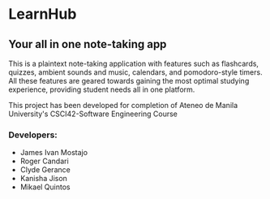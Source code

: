 # LearnHub
## Your all in one note-taking app

This is a plaintext note-taking application with features such as flashcards, quizzes, ambient sounds and music, calendars, and pomodoro-style timers.
All these features are geared towards gaining the most optimal studying experience, providing student needs all in one platform.



This project has been developed for completion of Ateneo de Manila University's CSCI42-Software Engineering Course


### Developers:
  - James Ivan Mostajo
  - Roger Candari
  - Clyde Gerance
  - Kanisha Jison
  - Mikael Quintos
